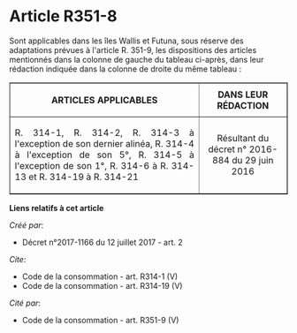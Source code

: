 # Article R351-8

Sont applicables dans les îles Wallis et Futuna, sous réserve des adaptations prévues à l'article R. 351-9, les dispositions
des articles mentionnés dans la colonne de gauche du tableau ci-après, dans leur rédaction indiquée dans la colonne de droite
du même tableau :

<table border="1">
  <tbody>
    <tr>
      <th>

ARTICLES APPLICABLES

</th>
      <th>DANS LEUR RÉDACTION</th>
    </tr>
    <tr>
      <td align="justify">

R. 314-1, R. 314-2, R. 314-3 à l'exception de son dernier alinéa, R. 314-4 à l'exception de son 5°, R. 314-5 à l'exception de
son 1°, R. 314-6 à R. 314-13 et R. 314-19 à R. 314-21

</td>
      <td align="center">Résultant du décret n° 2016-884 du 29 juin 2016</td>
    </tr>
  </tbody>
</table>

**Liens relatifs à cet article**

_Créé par_:

  - Décret n°2017-1166 du 12 juillet 2017 - art. 2

_Cite_:

  - Code de la consommation - art. R314-1 (V)
  - Code de la consommation - art. R314-19 (V)

_Cité par_:

  - Code de la consommation - art. R351-9 (V)
